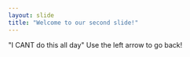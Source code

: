 ```yaml
---
layout: slide
title: "Welcome to our second slide!"
---
```

"I CANT do this all day"
Use the left arrow to go back!

